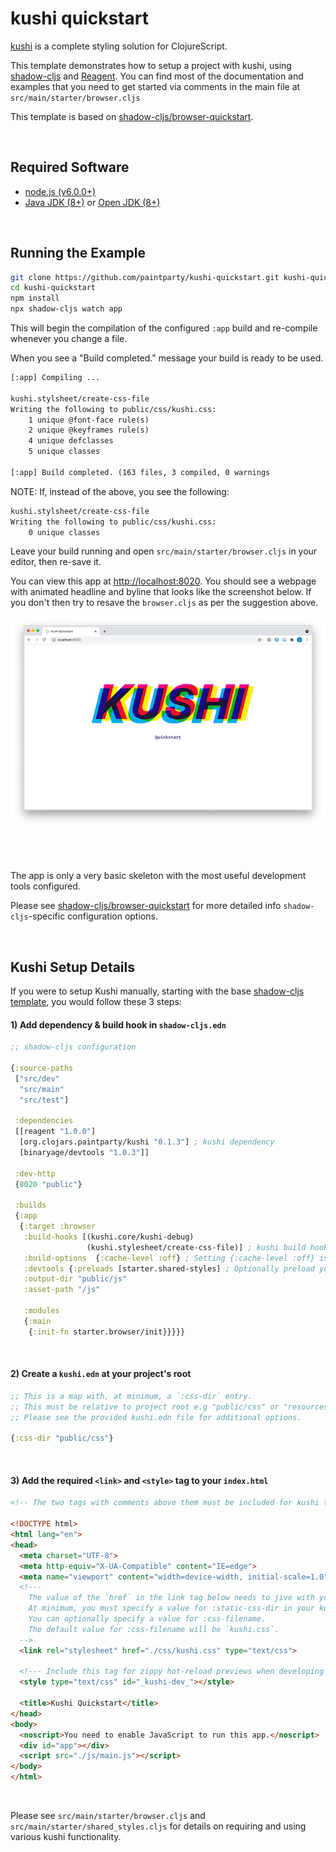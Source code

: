 # kushi quickstart
[kushi](https://github.com/paintparty/kushi) is a complete styling solution for ClojureScript.

This template demonstrates how to setup a project with kushi, using [shadow-cljs](https://github.com/thheller/shadow-cljs) and [Reagent](https://reagent-project.github.io/). You can find most of the documentation and examples that you need to get started via comments in the main file at `src/main/starter/browser.cljs`

This template is based on [shadow-cljs/browser-quickstart](https://github.com/shadow-cljs/quickstart-browser).

<br>

## Required Software

- [node.js (v6.0.0+)](https://nodejs.org/en/download/)
- [Java JDK (8+)](http://www.oracle.com/technetwork/java/javase/downloads/index.html) or [Open JDK (8+)](http://jdk.java.net/10/)


<br>

## Running the Example

```bash
git clone https://github.com/paintparty/kushi-quickstart.git kushi-quickstart
cd kushi-quickstart
npm install
npx shadow-cljs watch app
```

This will begin the compilation of the configured `:app` build and re-compile whenever you change a file.

When you see a "Build completed." message your build is ready to be used.

```txt
[:app] Compiling ...

kushi.stylsheet/create-css-file
Writing the following to public/css/kushi.css:
    1 unique @font-face rule(s)
    2 unique @keyframes rule(s)
    4 unique defclasses
    5 unique classes

[:app] Build completed. (163 files, 3 compiled, 0 warnings
```

NOTE: If, instead of the above, you see the following:
```txt
kushi.stylsheet/create-css-file
Writing the following to public/css/kushi.css:
    0 unique classes
```

Leave your build running and open `src/main/starter/browser.cljs` in your editor, then re-save it.

You can view this app at  [http://localhost:8020](http://localhost:8020). You should see a webpage with animated headline and byline that looks like the screenshot below. If you don't then try to resave the `browser.cljs` as per the suggestion above.

<img width=600 src="./screenshot.jpg"/>

<br>
<br>
<br>
<br>

The app is only a very basic skeleton with the most useful development tools configured.

Please see [shadow-cljs/browser-quickstart](https://github.com/shadow-cljs/quickstart-browser) for more detailed info `shadow-cljs`-specific configuration options.

<br>

## Kushi Setup Details
If you were to setup Kushi manually, starting with the base [shadow-cljs template](https://github.com/shadow-cljs/quickstart-browser), you would follow these 3 steps:

#### 1) Add dependency & build hook in `shadow-cljs.edn`
```Clojure
;; shadow-cljs configuration

{:source-paths
 ["src/dev"
  "src/main"
  "src/test"]

 :dependencies
 [[reagent "1.0.0"]
  [org.clojars.paintparty/kushi "0.1.3"] ; kushi dependency
  [binaryage/devtools "1.0.3"]]

 :dev-http
 {8020 "public"}

 :builds
 {:app
  {:target :browser
   :build-hooks [(kushi.core/kushi-debug)
                 (kushi.stylesheet/create-css-file)] ; kushi build hooks
   :build-options  {:cache-level :off} ; Setting {:cache-level :off} is required for `release` builds with kushi. See readme for details & options.
   :devtools {:preloads [starter.shared-styles] ; Optionally preload your project's namespace that contains shared styles defined with kushi.core/defclass.
   :output-dir "public/js"
   :asset-path "/js"

   :modules
   {:main
    {:init-fn starter.browser/init}}}}}
```
<br>

#### 2) Create a `kushi.edn` at your project's root

```Clojure
;; This is a map with, at minimum, a `:css-dir` entry.
;; This must be relative to project root e.g "public/css" or "resources/public/css".
;; Please see the provided kushi.edn file for additional options.

{:css-dir "public/css"}
```
<br>

#### 3) Add the required `<link>` and `<style>` tag to your `index.html`
```html
<!-- The two tags with comments above them must be included for kushi to work. -->

<!DOCTYPE html>
<html lang="en">
<head>
  <meta charset="UTF-8">
  <meta http-equiv="X-UA-Compatible" content="IE=edge">
  <meta name="viewport" content="width=device-width, initial-scale=1.0">
  <!---
    The value of the `href` in the link tag below needs to jive with your kushi.edn config file.
    At minimum, you must specify a value for :static-css-dir in your kushi.edn.
    You can optionally specify a value for :css-filename.
    The default value for :css-filename will be `kushi.css`.
  -->
  <link rel="stylesheet" href="./css/kushi.css" type="text/css">

  <!--- Include this tag for zippy hot-reload previews when developing -->
  <style type="text/css" id="_kushi-dev_"></style>

  <title>Kushi Quickstart</title>
</head>
<body>
  <noscript>You need to enable JavaScript to run this app.</noscript>
  <div id="app"></div>
  <script src="./js/main.js"></script>
</body>
</html>
```

<br>

Please see `src/main/starter/browser.cljs` and `src/main/starter/shared_styles.cljs` for details on requiring and using various kushi functionality.
